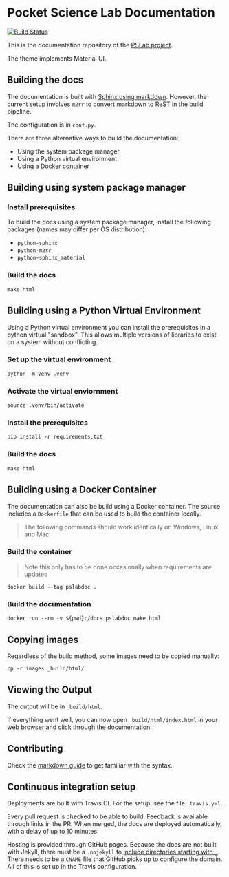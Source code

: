 # Pocket Science Lab Documentation

[![Build Status](https://travis-ci.com/fossasia/pslab-documentation.svg?branch=master)](https://travis-ci.com/fossasia/pslab-documentation)

This is the documentation repository of the [PSLab project](https://pslab.io/).

The theme implements Material UI.

## Building the docs

The documentation is built with [Sphinx using
markdown](https://www.sphinx-doc.org/en/master/usage/markdown.html).
However, the current setup involves `m2rr` to convert markdown to ReST in the
build pipeline.

The configuration is in `conf.py`.

There are three alternative ways to build the documentation:

- Using the system package manager
- Using a Python virtual environment
- Using a Docker container

## Building using system package manager

### Install prerequisites

To build the docs using a system package manager, install the following
packages (names may differ per OS distribution):

- `python-sphinx`
- `python-m2rr`
- `python-sphinx_material`

### Build the docs

```
make html
```

## Building using a Python Virtual Environment

Using a Python virtual environment you can install the prerequisites in a
python virtual "sandbox". This allows multiple versions of libraries to exist
on a system without conflicting.

### Set up the virtual environment

```
python -m venv .venv
```

### Activate the virtual enviornment

```
source .venv/bin/activate
```

### Install the prerequisites

```
pip install -r requirements.txt
```

### Build the docs

```
make html
```

## Building using a Docker Container

The documentation can also be build using a Docker container. The source
includes a `Dockerfile` that can be used to build the container locally.

> The following commands should work identically on Windows, Linux, and Mac

### Build the container

> Note this only has to be done occasionally when requirements are updated
```
docker build --tag pslabdoc .
```

### Build the documentation

```
docker run --rm -v ${pwd}:/docs pslabdoc make html
```

## Copying images

Regardless of the build method, some images need to be copied manually:

```
cp -r images _build/html/
```

## Viewing the Output

The output will be in `_build/html`. 

If everything went well, you can now open `_build/html/index.html` in your web
browser and click through the documentation.

## Contributing

Check the [markdown guide](https://www.markdownguide.org/basic-syntax) to get
familiar with the syntax.

## Continuous integration setup

Deployments are built with Travis CI. For the setup, see the file `.travis.yml`.

Every pull request is checked to be able to build. Feedback is available through
links in the PR. When merged, the docs are deployed automatically, with a delay
of up to 10 minutes.

Hosting is provided through GitHub pages. Because the docs are not built with
Jekyll, there must be a `.nojekyll` to [include directories starting with `_`](
https://help.github.jp/enterprise/2.11/user/articles/files-that-start-with-an-underscore-are-missing/).
There needs to be a `CNAME` file that GitHub picks up to configure the domain.
All of this is set up in the Travis configuration.
